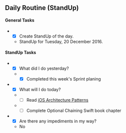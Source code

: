 ## Daily Routine (StandUp)

#### General Tasks
* - [x] Create StandUp of the day.
  - StandUp for Tuesday, 20 December 2016.

#### StandUp Tasks
* - [x] What did I do yesterday?
  * - [x] Completed this week's Sprint planing
* - [x] What will I do today?
  * - [ ] Read [iOS Architecture Patterns](https://medium.com/ios-os-x-development/ios-architecture-patterns-ecba4c38de52#.w3mv8tyz4)
  * - [ ] Complete Optional Chaining Swift book chapter
* - [x] Are there any impediments in my way?
  - No
